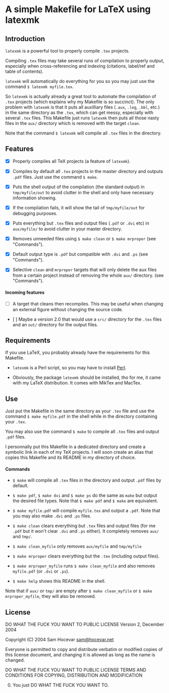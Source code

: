 # A simple Makefile for LaTeX using latexmk

## Introduction

`latexmk` is a powerful tool to properly compile `.tex` projects.

Compiling `.tex` files may take several runs of compilation to properly output, especially when cross-referencing and indexing (citations, label/ref and table of contents).

`latexmk` will automatically do everything for you so you may just use the command `$ latexmk myfile.tex`.

So `latexmk` is actually already a great tool to automate the compilation of `.tex` projects (which explains why my Makefile is so succinct).
The only problem with `latexmk` is that it puts all auxilliary files (`.aux`, `.log`, `.bbl`, etc.) in the same directory as the `.tex`, which can get messy, especially with several `.tex` files.
This Makefile just runs `latexmk` then puts all those nasty files in the `aux/` directory which is removed with the target `clean`.

Note that the command `$ latexmk` will compile all `.tex` files in the directory.

## Features #

- [X] Properly compiles all TeX projects (a feature of `latexmk`).

- [X] Compiles by default all `.tex` projects in the master directory and outputs `.pdf` files. Just use the command `$ make`.

- [X] Puts the shell output of the compilation (the standard output) in `tmp/myfile/out` to avoid clutter in the shell and only have necessary information showing.

- [X] If the compilation fails, it will show the tail of `tmp/myfile/out` for debugging purposes.

- [X] Puts everything but `.tex` files and output files (`.pdf` or `.dvi` etc) in `aux/myfile/` to avoid clutter in your master directory.

- [X] Removes unneeded files using `$ make clean` or `$ make mrproper` (see "Commands").

- [X] Default output type is `.pdf` but compatible with `.dvi` and `.ps` (see "Commands").

- [X] Selective `clean` and `mrproper` targets that will only delete the aux files from a certain project instead of removing the whole `aux/` directory. (see "Commands").

#### Incoming features

- [ ] A target that cleans then recompiles. This may be useful when changing an external figure without changing the source code.

- [ ] Maybe a version 2.0 that would use a `src/` directory for the `.tex` files and an `out/` directory for the output files.

## Requirements

If you use LaTeX, you probably already have the requirements for this Makefile.

- `latexmk` is a Perl script, so you may have to install [Perl](https://www.perl.org).

- Obviously, the package `latexmk` should be installed, tho for me, it came with my LaTeX distribution. It comes with MikTex and MacTex.

## Use

Just put the Makefile in the same directory as your `.tex` file and use the command `$ make myfile.pdf` in the shell while in the directory containing your `.tex`.

You may also use the command `$ make` to compile all `.tex` files and output `.pdf` files.

I personnally put this Makefile in a dedicated directory and create a symbolic link in each of my TeX projects. I will soon create an alias that copies this Makefile and its README in my directory of choice.


#### Commands

- `$ make` will compile all `.tex` files in the directory and output `.pdf` files by default.

- `$ make pdf`, `$ make dvi` and `$ make ps` do the same as `make` but output the desired file types. Note that `$ make pdf` and `$ make` are equivalent.

- `$ make myfile.pdf` will compile `myfile.tex` and output a `.pdf`. Note that you may also make `.dvi` and `.ps` files.

- `$ make clean` clears everything but `.tex` files and output files (for me `.pdf` but it won't clear `.dvi` and `.ps` either). It completely removes `aux/` and `tmp/`.

- `$ make clean_myfile` only removes `aux/myfile` and `tmp/myfile`

- `$ make mrproper` clears everything but the `.tex` (including output files).

- `$ make mrproper_myfile` runs `$ make clean_myfile` and also removes `myfile.pdf` (or `.dvi` or `.ps`).

- `$ make help` shows this README in the shell.

Note that if `aux/` or `tmp/` are empty after `$ make clean_myfile` or `$ make mrproper_myfile`, they will also be removed.


## License

DO WHAT THE FUCK YOU WANT TO PUBLIC LICENSE
        Version 2, December 2004

Copyright (C) 2004 Sam Hocevar <sam@hocevar.net>

Everyone is permitted to copy and distribute verbatim or modified
copies of this license document, and changing it is allowed as long
as the name is changed.

DO WHAT THE FUCK YOU WANT TO PUBLIC LICENSE
TERMS AND CONDITIONS FOR COPYING, DISTRIBUTION AND MODIFICATION

0. You just DO WHAT THE FUCK YOU WANT TO.
